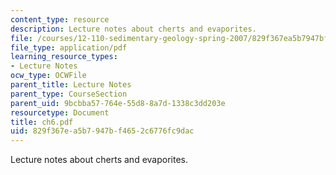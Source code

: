 ```yaml
---
content_type: resource
description: Lecture notes about cherts and evaporites.
file: /courses/12-110-sedimentary-geology-spring-2007/829f367ea5b7947bf4652c6776fc9dac_ch6.pdf
file_type: application/pdf
learning_resource_types:
- Lecture Notes
ocw_type: OCWFile
parent_title: Lecture Notes
parent_type: CourseSection
parent_uid: 9bcbba57-764e-55d8-8a7d-1338c3dd203e
resourcetype: Document
title: ch6.pdf
uid: 829f367e-a5b7-947b-f465-2c6776fc9dac
---
```

Lecture notes about cherts and evaporites.

